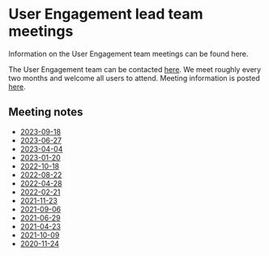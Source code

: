 User Engagement  lead team meetings
==========================

Information on the User Engagement team meetings can be found here.

The User Engagement  team can be contacted
[here](https://github.com/orgs/ESMValGroup/teams/userengagementteam). We meet 
roughly every two months and welcome all users to attend. Meeting information is 
posted [here](https://github.com/ESMValGroup/Community/discussions). 

Meeting notes
-------------

  - [2023-09-18](Minutes/20230918.md)
  - [2023-06-27](Minutes/20230627.md)
  - [2023-04-04](Minutes/20230404.md)
  - [2023-01-20](Minutes/20230120.md)
  - [2022-10-18](Minutes/20221018.md)
  - [2022-08-22](Minutes/20220822.md)
  - [2022-04-28](Minutes/20220428.md)
  - [2022-02-21](Minutes/20220221.md)
  - [2021-11-23](Minutes/20211123.md)
  - [2021-09-06](Minutes/20210906.md)
  - [2021-06-29](Minutes/20210629.md)
  - [2021-04-23](Minutes/20210423.md)
  - [2021-10-09](Minutes/20210209.md)
  - [2020-11-24](Minutes/20201124.md)
 
  
  
  
  
  
  
  
  
  
